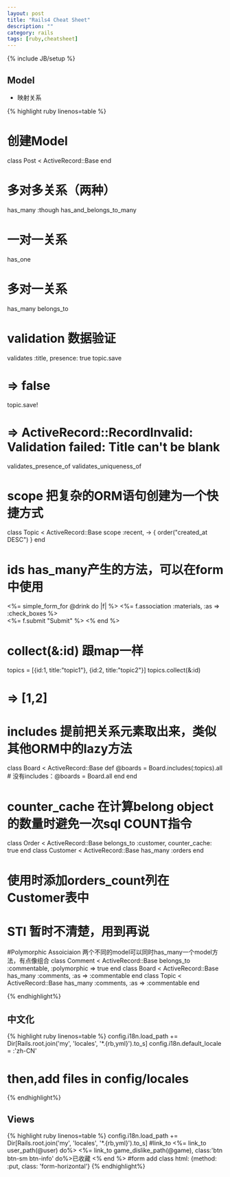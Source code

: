 ```yaml
---
layout: post
title: "Rails4 Cheat Sheet"
description: ""
category: rails
tags: [ruby,cheatsheet]
---
```

{% include JB/setup %}

## Model
- 映射关系

{% highlight ruby linenos=table %}
# 创建Model
class Post < ActiveRecord::Base
end
# 多对多关系（两种）
has_many :though
has_and_belongs_to_many
# 一对一关系
has_one
# 多对一关系
has_many
belongs_to

# validation 数据验证
validates :title, presence: true
topic.save
# => false
topic.save!
# => ActiveRecord::RecordInvalid: Validation failed: Title can't be blank
validates_presence_of
validates_uniqueness_of


# scope 把复杂的ORM语句创建为一个快捷方式
class Topic < ActiveRecord::Base
    scope :recent, -> { order("created_at DESC") } 
end

# ids has_many产生的方法，可以在form中使用
<%=  simple_form_for @drink do |f| %>
  <%= f.association :materials, :as => :check_boxes %><br>
  <%= f.submit "Submit" %>
<% end %>

# collect(&:id) 跟map一样
topics = [{id:1, title:"topic1"}, {id:2, title:"topic2"}]
topics.collect(&:id)
# => [1,2]

# includes 提前把关系元素取出来，类似其他ORM中的lazy方法
class Board < ActiveRecord::Base
  def
    @boards = Board.includes(:topics).all
    # 没有includes：@boards = Board.all
  end
end

# counter_cache 在计算belong object的数量时避免一次sql COUNT指令
class Order < ActiveRecord::Base
  belongs_to :customer, counter_cache: true
end
class Customer < ActiveRecord::Base
  has_many :orders
end
# 使用时添加orders_count列在Customer表中


# STI 暂时不清楚，用到再说

#Polymorphic Assoiciaion 两个不同的model可以同时has_many一个model方法，有点像组合
class Comment < ActiveRecord::Base
  belongs_to :commentable, :polymorphic => true
end
class Board < ActiveRecord::Base
  has_many :comments, :as => :commentable
end
class Topic < ActiveRecord::Base
  has_many :comments, :as => :commentable
end


{% endhighlight%}


## 中文化

{% highlight ruby linenos=table %}
config.i18n.load_path += Dir[Rails.root.join('my', 'locales', '*.{rb,yml}').to_s]
config.i18n.default_locale = :'zh-CN'
# then,add files in config/locales
{% endhighlight%}

## Views

{% highlight ruby linenos=table %}
config.i18n.load_path += Dir[Rails.root.join('my', 'locales', '*.{rb,yml}').to_s]
#link_to
<%= link_to user_path(@user) do%>
<%= link_to game_dislike_path(@game), class:'btn btn-sm btn-info' do%>已收藏 <% end %>
#form add class
html: {method: :put, class: 'form-horizontal'}
{% endhighlight%}
